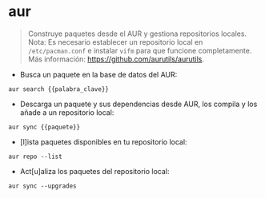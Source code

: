 # aur

> Construye paquetes desde el AUR y gestiona repositorios locales.
> Nota: Es necesario establecer un repositorio local en `/etc/pacman.conf` e instalar `vifm` para que funcione completamente.
> Más información: <https://github.com/aurutils/aurutils>.

- Busca un paquete en la base de datos del AUR:

`aur search {{palabra_clave}}`

- Descarga un paquete y sus dependencias desde AUR, los compila y los añade a un repositorio local:

`aur sync {{paquete}}`

- [l]ista paquetes disponibles en tu repositorio local:

`aur repo --list`

- Act[u]aliza los paquetes del repositorio local:

`aur sync --upgrades`
